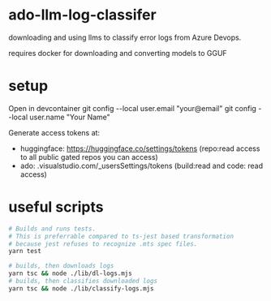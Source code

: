 # ado-llm-log-classifer

downloading and using llms to classify error logs from Azure Devops.

requires docker for downloading and converting models to GGUF

# setup
Open in devcontainer
git config --local user.email "your@email"
git config --local user.name "Your Name"

Generate access tokens at:
- huggingface: https://huggingface.co/settings/tokens (repo:read access to all public gated repos you can access)
- ado: <orgname>.visualstudio.com/_usersSettings/tokens (build:read and code: read access)

# useful scripts
```sh
# Builds and runs tests.
# This is preferrable compared to ts-jest based transformation
# because jest refuses to recognize .mts spec files.
yarn test

# builds, then downloads logs
yarn tsc && node ./lib/dl-logs.mjs
# builds, then classifies downloaded logs
yarn tsc && node ./lib/classify-logs.mjs

```